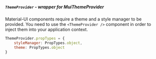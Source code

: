 ##### `ThemeProvider` - wrapper for MuiThemeProvider

Material-UI components require a theme and a style manager to be provided. 
You need to use the `<ThemeProvider />` component in order to inject them into your application context. 

```javascript
ThemeProvider.propTypes = {
    styleManager: PropTypes.object,
    theme: PropTypes.object
}
```